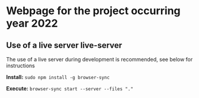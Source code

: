 Webpage for the project occurring year 2022
==========================================

Use of a live server live-server
--------------------------------

The use of a live server during development is recommended, see below for instructions

**Install:**
`sudo npm install -g browser-sync`

**Execute:**
`browser-sync start --server --files "."`
